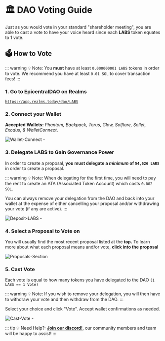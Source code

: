 # 🏛️ DAO Voting Guide

Just as you would vote in your standard "shareholder meeting", you are able to cast a vote to have your voice heard since each **LABS** token equates to 1 vote.

## 🗳️ How to Vote

::: warning 💡 Note: 
You **must** have at least `0.000000001 LABS` tokens in order to vote. We recommend you have at least `0.01 SOL` to cover transaction fees!
:::

### 1. Go to EpicentralDAO on Realms

[`https://app.realms.today/dao/LABS`](https://app.realms.today/dao/LABS)

### 2. Connect your Wallet

**Accepted Wallets:** *Phantom, Backpack, Torus, Glow, Solflare, Sollet, Exodus, & WalletConnect*.

<img src="/Wallet-Connect.png" alt="Wallet-Connect">
-

### 3. Delegate LABS to Gain Governance Power

In order to create a proposal, **you must delegate a *minimum* of `54,626 LABS`** in order to create a proposal. 

::: warning 💡 Note:
When delegating for the first time, you will need to pay the rent to create an ATA (Associated Token Account) which costs `0.002 SOL`.

You can always remove your delegation from the DAO and back into your wallet at the expense of either cancelling your proposal and/or withdrawing your vote (if any are active).
:::

<img src="/Deposit-LABS.png" alt="Deposit-LABS">
-

### 4. Select a Proposal to Vote on

You will usually find the most recent proposal listed at the **top.** To learn more about what each proposal means and/or vote, **click into the proposal**

<img src="/Proposals-Section.png" alt="Proposals-Section">


### 5. Cast Vote

Each vote is equal to how many tokens you have delegated to the DAO `(1 LABS == 1 Vote)` 

::: warning 💡 Note:
If you wish to remove your delegation, you will then have to withdraw your vote and then withdraw from the DAO. 
:::

Select your choice and click "Vote". Accept wallet confirmations as needed.

<img src="/Cast-Vote.png" alt="Cast-Vote">
-

::: tip 💡 Need Help?:
**[Join our discord!](https://discord.gg/5asAuY2sR8)**, our community members and team will be happy to assist!
:::
